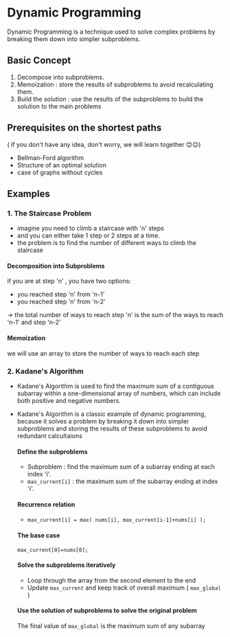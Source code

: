 # Dynamic Programming
Dynamic Programming is a technique used to solve complex problems by breaking them down into simpler subproblems.

## Basic Concept
1. Decompose into subproblems.
2. Memoization : store the results of subproblems to avoid recalculating them.
3. Build the solution : use the results of the subproblems to build the solution to the main problems

## Prerequisites on the shortest paths
( if you don't have any idea, don't worry, we will learn together 😊😉)
- Bellman-Ford algorithm
- Structure of an optimal solution
- case of graphs without cycles

## Examples
### 1. The Staircase Problem
- imagine you need to climb a staircase with 'n' steps
- and you can either take 1 step or 2 steps at a time.
- the problem is to find the number of different ways to climb the staircase

#### Decomposition into Subproblems
if you are at step 'n' ,  you have two options:
- you reached step 'n' from 'n-1'
- you reached step 'n' from 'n-2'

-> the total number of ways to reach step 'n' is the sum of the ways to reach 'n-1' and step 'n-2'

#### Memoization
we will use an array to store the number of ways to reach each step


### 2. Kadane's Algorithm
- Kadane's Algorithm is used to find the maximum sum of a contiguous subarray within a one-dimensional array of numbers, which can include both positive and negative numbers.
- Kadane's Algorithm is a classic example of dynamic programming, because it solves a problem by breaking it down into simpler subproblems and storing the results of these subproblems to avoid redundant calcultaions

  #### Define the subproblems
  - Subproblem : find the maximum sum of a subarray ending at each index 'i'.
  - ```max_current[i]``` : the maximum sum of the subarray ending at index 'i'.
 
  #### Recurrence relation
  - ``` max_current[i] = max( nums[i], max_current[i-1]+nums[i] ); ```
 
  #### The base case
  ``` max_current[0]=nums[0]; ```

  #### Solve the subproblems iteratively
  - Loop through the array from the second element to the end
  - Update ``` max_current ``` and keep track of overall maximum ( ```max_global``` )
 
  #### Use the solution of subproblems to solve the original problem
  The final value of ``` max_global ``` is the maximum sum of any subarray
